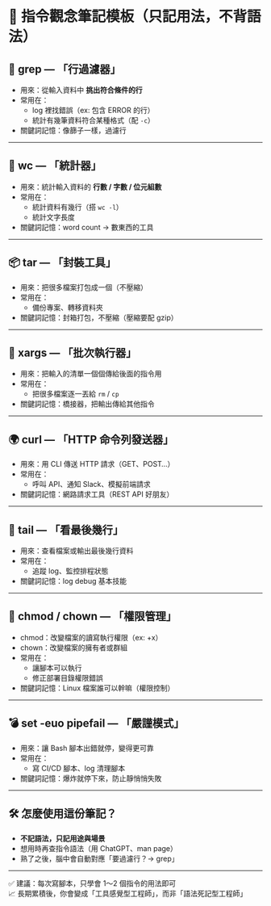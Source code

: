 # 📒 指令觀念筆記模板（只記用法，不背語法）

## 🧹 grep — 「行過濾器」
- 用來：從輸入資料中 **挑出符合條件的行**
- 常用在：
  - log 裡找錯誤（ex: 包含 ERROR 的行）
  - 統計有幾筆資料符合某種格式（配 `-c`）
- 關鍵詞記憶：像篩子一樣，過濾行

---

## 🔢 wc — 「統計器」
- 用來：統計輸入資料的 **行數 / 字數 / 位元組數**
- 常用在：
  - 統計資料有幾行（搭 `wc -l`）
  - 統計文字長度
- 關鍵詞記憶：word count → 數東西的工具

---

## 📦 tar — 「封裝工具」
- 用來：把很多檔案打包成一個（不壓縮）
- 常用在：
  - 備份專案、轉移資料夾
- 關鍵詞記憶：封箱打包，不壓縮（壓縮要配 gzip）

---

## 🧮 xargs — 「批次執行器」
- 用來：把輸入的清單一個個傳給後面的指令用
- 常用在：
  - 把很多檔案逐一丟給 `rm` / `cp`
- 關鍵詞記憶：橋接器，把輸出傳給其他指令

---

## 🌍 curl — 「HTTP 命令列發送器」
- 用來：用 CLI 傳送 HTTP 請求（GET、POST…）
- 常用在：
  - 呼叫 API、通知 Slack、模擬前端請求
- 關鍵詞記憶：網路請求工具（REST API 好朋友）

---

## 🧪 tail — 「看最後幾行」
- 用來：查看檔案或輸出最後幾行資料
- 常用在：
  - 追蹤 log、監控排程狀態
- 關鍵詞記憶：log debug 基本技能

---

## 🚀 chmod / chown — 「權限管理」
- chmod：改變檔案的讀寫執行權限（ex: +x）
- chown：改變檔案的擁有者或群組
- 常用在：
  - 讓腳本可以執行
  - 修正部署目錄權限錯誤
- 關鍵詞記憶：Linux 檔案誰可以幹嘛（權限控制）

---

## 💣 set -euo pipefail — 「嚴謹模式」
- 用來：讓 Bash 腳本出錯就停，變得更可靠
- 常用在：
  - 寫 CI/CD 腳本、log 清理腳本
- 關鍵詞記憶：爆炸就停下來，防止靜悄悄失敗

---

## 🛠 怎麼使用這份筆記？

- **不記語法，只記用途與場景**
- 想用時再查指令語法（用 ChatGPT、man page）
- 熟了之後，腦中會自動對應「要過濾行？→ grep」

---

✅ 建議：每次寫腳本，只學會 1～2 個指令的用法即可  
📈 長期累積後，你會變成「工具感覺型工程師」，而非「語法死記型工程師」
